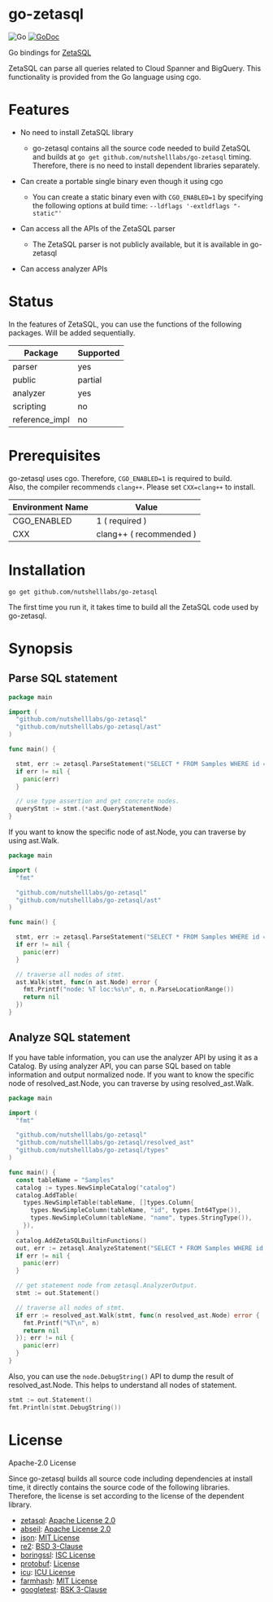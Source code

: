 # go-zetasql

![Go](https://github.com/nutshelllabs/go-zetasql/workflows/Go/badge.svg)
[![GoDoc](https://godoc.org/github.com/nutshelllabs/go-zetasql?status.svg)](https://pkg.go.dev/github.com/nutshelllabs/go-zetasql?tab=doc)

Go bindings for [ZetaSQL](https://github.com/google/zetasql)

ZetaSQL can parse all queries related to Cloud Spanner and BigQuery. This functionality is provided from the Go language using cgo. 

# Features

- No need to install ZetaSQL library
  - go-zetasql contains all the source code needed to build ZetaSQL and builds at `go get github.com/nutshelllabs/go-zetasql` timing. Therefore, there is no need to install dependent libraries separately.

- Can create a portable single binary even though it using cgo
  - You can create a static binary even with `CGO_ENABLED=1` by specifying the following options at build time: `--ldflags '-extldflags "-static"'`

- Can access all the APIs of the ZetaSQL parser
  - The ZetaSQL parser is not publicly available, but it is available in go-zetasql

- Can access analyzer APIs

# Status

In the features of ZetaSQL, you can use the functions of the following packages. Will be added sequentially.

| Package        | Supported  |
| ----           | ----       |
| parser         | yes        |
| public         | partial    |
| analyzer       | yes        |
| scripting      | no         |
| reference_impl | no         |

# Prerequisites

go-zetasql uses cgo. Therefore, `CGO_ENABLED=1` is required to build.  
Also, the compiler recommends `clang++`. Please set `CXX=clang++` to install.

|  Environment Name |  Value                   |
| ----              | ----                     |
|  CGO_ENABLED      |  1  ( required )         |
|  CXX              |  clang++ ( recommended ) |

# Installation

```
go get github.com/nutshelllabs/go-zetasql
```

The first time you run it, it takes time to build all the ZetaSQL code used by go-zetasql.

# Synopsis

## Parse SQL statement

```go
package main

import (
  "github.com/nutshelllabs/go-zetasql"
  "github.com/nutshelllabs/go-zetasql/ast"
)

func main() {

  stmt, err := zetasql.ParseStatement("SELECT * FROM Samples WHERE id = 1", nil)
  if err != nil {
    panic(err)
  }

  // use type assertion and get concrete nodes.
  queryStmt := stmt.(*ast.QueryStatementNode)
}
```

If you want to know the specific node of ast.Node, you can traverse by using ast.Walk.

```go
package main

import (
  "fmt"

  "github.com/nutshelllabs/go-zetasql"
  "github.com/nutshelllabs/go-zetasql/ast"
)

func main() {

  stmt, err := zetasql.ParseStatement("SELECT * FROM Samples WHERE id = 1", nil)
  if err != nil {
    panic(err)
  }

  // traverse all nodes of stmt.
  ast.Walk(stmt, func(n ast.Node) error {
    fmt.Printf("node: %T loc:%s\n", n, n.ParseLocationRange())
    return nil
  })
}
```

## Analyze SQL statement

If you have table information, you can use the analyzer API by using it as a Catalog.
By using analyzer API, you can parse SQL based on table information and output normalized node.
If you want to know the specific node of resolved_ast.Node, you can traverse by using resolved_ast.Walk.

```go
package main

import (
  "fmt"

  "github.com/nutshelllabs/go-zetasql"
  "github.com/nutshelllabs/go-zetasql/resolved_ast"
  "github.com/nutshelllabs/go-zetasql/types"
)

func main() {
  const tableName = "Samples"
  catalog := types.NewSimpleCatalog("catalog")
  catalog.AddTable(
    types.NewSimpleTable(tableName, []types.Column{
      types.NewSimpleColumn(tableName, "id", types.Int64Type()),
      types.NewSimpleColumn(tableName, "name", types.StringType()),
    }),
  )
  catalog.AddZetaSQLBuiltinFunctions()
  out, err := zetasql.AnalyzeStatement("SELECT * FROM Samples WHERE id = 1000", catalog, nil)
  if err != nil {
    panic(err)
  }

  // get statement node from zetasql.AnalyzerOutput.
  stmt := out.Statement()

  // traverse all nodes of stmt.
  if err := resolved_ast.Walk(stmt, func(n resolved_ast.Node) error {
    fmt.Printf("%T\n", n)
    return nil
  }); err != nil {
    panic(err)
  }
}
```


Also, you can use the `node.DebugString()` API to dump the result of resolved_ast.Node.
This helps to understand all nodes of statement.

```go
stmt := out.Statement()
fmt.Println(stmt.DebugString())
```

# License

Apache-2.0 License

Since go-zetasql builds all source code including dependencies at install time, it directly contains the source code of the following libraries. Therefore, the license is set according to the license of the dependent library.

- [zetasql](https://github.com/google/zetasql): [Apache License 2.0](https://github.com/google/zetasql/blob/master/LICENSE)
- [abseil](https://github.com/abseil/abseil-cpp): [Apache License 2.0](https://github.com/abseil/abseil-cpp/blob/master/LICENSE)
- [json](https://github.com/nlohmann/json): [MIT License](https://github.com/nlohmann/json/blob/develop/LICENSE.MIT)
- [re2](https://github.com/google/re2): [BSD 3-Clause](https://github.com/google/re2/blob/main/LICENSE)
- [boringssl](https://github.com/google/boringssl): [ISC License](https://github.com/google/boringssl/blob/master/LICENSE)
- [protobuf](https://github.com/protocolbuffers/protobuf): [License](https://github.com/protocolbuffers/protobuf/blob/master/LICENSE)
- [icu](https://github.com/unicode-org/icu): [ICU License](https://github.com/unicode-org/icu/blob/main/icu4c/LICENSE)
- [farmhash](https://github.com/google/farmhash): [MIT License](https://github.com/google/farmhash/blob/master/COPYING)
- [googletest](https://github.com/google/googletest): [BSK 3-Clause](https://github.com/google/googletest/blob/main/LICENSE)
